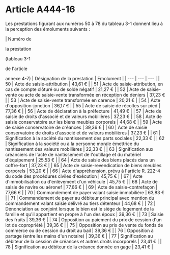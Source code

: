 # Article A444-16

Les prestations figurant aux numéros 50 à 78 du tableau 3-1 donnent lieu à la perception des émoluments suivants :

| Numéro de

la prestation

(tableau 3-1

de l'article

annexe 4-7) |
Désignation de la prestation |
Emolument |
| --- | --- | --- |
|
50 |
Acte de saisie-attribution |
43,61 € |
|
51 |
Acte de saisie-attribution, en cas de compte clôturé ou de solde négatif |
21,27 € |
|
52 |
Acte de saisie-vente ou acte de saisie-vente transformée en réception de deniers |
37,23 € |
|
53 |
Acte de saisie-vente transformée en carence |
20,21 € |
|
54 |
Acte d'opposition-jonction |
36,17 € |
|
55 |
Acte de saisie de récoltes sur pied |
77,36 € |
|
56 |
Acte de déclaration à la préfecture |
41,49 € |
|
57 |
Acte de saisie de droits d'associé et de valeurs mobilières |
37,23 € |
|
58 |
Acte de saisie conservatoire sur les biens meubles corporels |
44,68 € |
|
59 |
Acte de saisie conservatoire de créances |
39,36 € |
|
60 |
Acte de saisie conservatoire de droits d'associé et de valeurs mobilières |
37,23 € |
|
61 |
Signification à la société du nantissement des parts sociales |
22,33 € |
|
62 |
Signification à la société ou à la personne morale émettrice du nantissement des valeurs mobilières |
22,33 € |
|
63 |
Signification aux créanciers de l'acte de nantissement de l'outillage et du matériel d'équipement |
25,53 € |
|
64 |
Acte de saisie des biens placés dans un coffre-fort |
37,23 € |
|
65 |
Acte de saisie-revendication de biens meubles corporels |
53,20 € |
|
66 |
Acte d'appréhension, prévu à l'article R. 222-4 du code des procédures civiles d'exécution  |
45,75 € |
|
67 |
Acte d'immobilisation ou d'enlèvement d'un véhicule |
45,75 € |
|
68 |
Acte de saisie de navire ou aéronef |
77,66 € |
|
69 |
Acte de saisie-contrefaçon |
77,66 € |
|
70 |
Commandement de payer valant saisie immobilière |
63,83 € |
|
71 |
Commandement de payer au débiteur principal avec mention du commandement valant saisie délivré au tiers détenteur |
44,68 € |
|
72 |
Dénonciation au conjoint lorsque le bien est le siège du logement de la famille et qu'il appartient en propre à l'un des époux |
39,36 € |
|
73 |
Saisie des fruits |
39,36 € |
|
74 |
Opposition au paiement du prix de cession d'un lot de copropriété |
39,36 € |
|
75 |
Opposition au prix de vente du fonds de commerce ou de cession du droit au bail |
39,36 € |
|
76 |
Opposition à partage (entre les mains d'un notaire) |
39,36 € |
|
77 |
Signification au débiteur de la cession de créances et autres droits incorporels |
23,41 € |
|
78 |
Signification au débiteur de la créance donnée en gage |
23,41 € |
